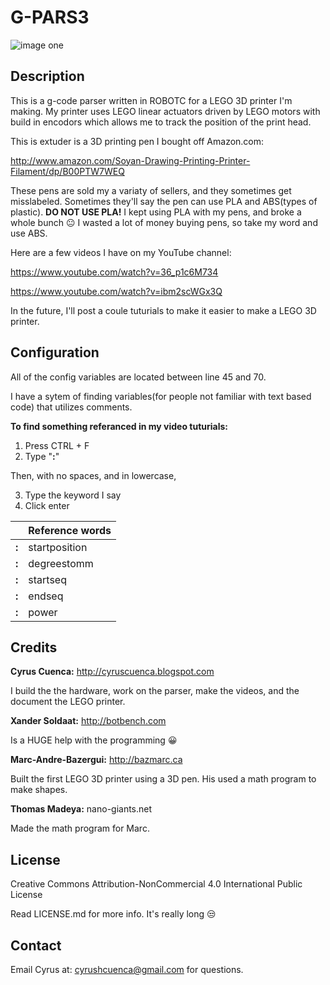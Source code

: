# G-PARS3

![image one](https://github.com/cyruscuenca/g-pars3/blob/master/media/3Dprinter_header_2.jpg)


## Description

This is a g-code parser written in ROBOTC for a LEGO 3D printer I'm making. My printer uses LEGO linear 
actuators driven by LEGO motors with build in encodors which allows me to track the position of the 
print head.


This is extuder is a 3D printing pen I bought off Amazon.com:

http://www.amazon.com/Soyan-Drawing-Printing-Printer-Filament/dp/B00PTW7WEQ

These pens are sold my a variaty of sellers, and they sometimes get misslabeled. Sometimes they'll say 
the pen can use PLA and ABS(types of plastic). __DO NOT USE PLA!__ I kept using PLA with my pens, and 
broke a whole bunch :neutral_face: I wasted a lot of money buying pens, so take my word and use ABS.



Here are a few videos I have on my YouTube channel:

https://www.youtube.com/watch?v=36_p1c6M734

https://www.youtube.com/watch?v=ibm2scWGx3Q

In the future, I'll post a coule tuturials to make it easier to make a LEGO 3D printer.

## Configuration


All of the config variables are located between line 45 and 70.

I have a sytem of finding variables(for people not familiar with text based code) that utilizes
comments.

__To find something referanced in my video tuturials:__

1. Press CTRL + F 
2. Type "__:__"

Then, with no spaces, and in lowercase,

3. Type the keyword I say
4. Click enter

| |   Reference words |
|---|--------------|
|__:__  |startposition |
|__:__  |degreestomm   |
|__:__  |startseq      |
|__:__  |endseq        |
|__:__  |power         |

## Credits

 __Cyrus Cuenca:__ http://cyruscuenca.blogspot.com
 
I build the the hardware, work on the parser, make the videos, and the document the LEGO printer.


__Xander Soldaat:__ http://botbench.com

Is a HUGE help with the programming :grinning:


__Marc-Andre-Bazergui:__ http://bazmarc.ca

Built the first LEGO 3D printer using a 3D pen. His used a math program to make shapes.


__Thomas Madeya:__ nano-giants.net

Made the math program for Marc.

## License

Creative Commons Attribution-NonCommercial 4.0 International Public License

Read LICENSE.md for more info. It's really long :unamused:

## Contact

Email Cyrus at: cyrushcuenca@gmail.com for questions.
